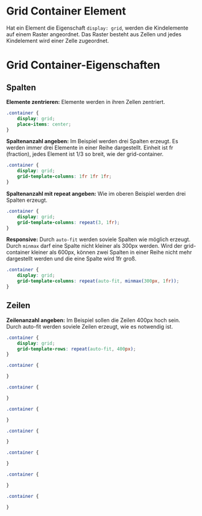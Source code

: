 # Grid Container Element

Hat ein Element die Eigenschaft `display: grid`, werden die Kindelemente auf einem Raster angeordnet.
Das Raster besteht aus Zellen und jedes Kindelement wird einer Zelle zugeordnet.

# Grid Container-Eigenschaften

## Spalten

**Elemente zentrieren:** Elemente werden in ihren Zellen zentriert.

```css
.container {
	display: grid;
	place-items: center;
}
```

**Spaltenanzahl angeben:** Im Beispiel werden drei Spalten erzeugt. Es werden immer drei Elemente in einer Reihe dargestellt. Einheit ist fr (fraction), jedes Element ist 1/3 so breit, wie der grid-container.

```css
.container {
	display: grid;
	grid-template-columns: 1fr 1fr 1fr;
}
```

**Spaltenanzahl mit repeat angeben:** Wie im oberen Beispiel werden drei Spalten erzeugt.

```css
.container {
	display: grid;
	grid-template-columns: repeat(3, 1fr);
}
```

**Responsive:** Durch `auto-fit` werden soviele Spalten wie möglich erzeugt. Durch `minmax` darf eine Spalte nicht kleiner als 300px werden. Wird der grid-container kleiner als 600px, können zwei Spalten in einer Reihe nicht mehr dargestellt werden und die eine Spalte wird 1fr groß.

```css
.container {
	display: grid;
	grid-template-columns: repeat(auto-fit, minmax(300px, 1fr));
}
```

## Zeilen

**Zeilenanzahl angeben:** Im Beispiel sollen die Zeilen 400px hoch sein. Durch auto-fit werden soviele Zeilen erzeugt, wie es notwendig ist.

```css
.container {
	display: grid;
	grid-template-rows: repeat(auto-fit, 400px);
}
```

```css
.container {

}
```

```css
.container {

}
```

```css
.container {

}
```

```css
.container {

}
```

```css
.container {

}
```

```css
.container {

}
```

```css
.container {

}
```